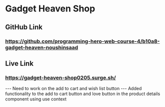 # Gadget Heaven Shop

## GitHub Link
### https://github.com/programming-hero-web-course-4/b10a8-gadget-heaven-noushinsaad
## Live Link 
### https://gadget-heaven-shop0205.surge.sh/



--- Need to work on the add to cart and wish list button
--- Added functionality to the add to cart button and love button in the product details component using use context 


